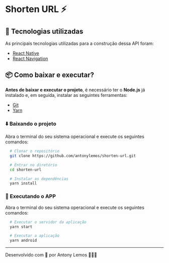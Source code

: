 # Shorten URL ⚡

## 🚀 Tecnologias utilizadas

As principais tecnologias utilizadas para a construção dessa API foram:

- [React Native](https://reactnative.dev/)
- [React Navigation](https://reactnavigation.org/)

## 📦 Como baixar e executar?

**Antes de baixar e executar o projeto**, é necessário ter o **Node.js** já instalado e, em seguida, instalar as seguintes ferramentas:

- [Git](https://git-scm.com/)
- [Yarn](https://classic.yarnpkg.com/lang/en/)

### ⬇️ Baixando o projeto

Abra o terminal do seu sistema operacional e execute os seguintes comandos:

```bash
  # Clonar o repositório
  git clone https://github.com/antonylemos/shorten-url.git

  # Entrar no diretório
  cd shorten-url

  # Instalar as dependências
  yarn install
```

### 🏃 Executando o APP

Abra o terminal do seu sistema operacional e execute os seguintes comandos:

```bash
  # Executar o servidor da aplicação
  yarn start

  # Executar a aplicação
  yarn android
```

---

Desenvolvido com 💜 por Antony Lemos 🧑🏽‍🚀
